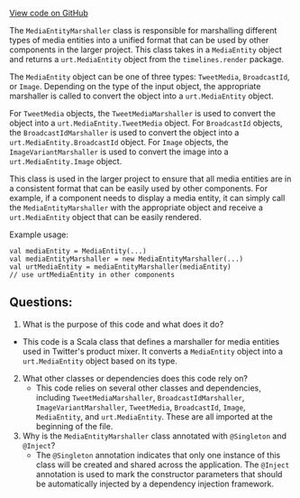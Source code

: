 [View code on GitHub](https://github.com/misbahsy/the-algorithm/product-mixer/core/src/main/scala/com/twitter/product_mixer/core/functional_component/marshaller/response/urt/media/MediaEntityMarshaller.scala)

The `MediaEntityMarshaller` class is responsible for marshalling different types of media entities into a unified format that can be used by other components in the larger project. This class takes in a `MediaEntity` object and returns a `urt.MediaEntity` object from the `timelines.render` package.

The `MediaEntity` object can be one of three types: `TweetMedia`, `BroadcastId`, or `Image`. Depending on the type of the input object, the appropriate marshaller is called to convert the object into a `urt.MediaEntity` object.

For `TweetMedia` objects, the `TweetMediaMarshaller` is used to convert the object into a `urt.MediaEntity.TweetMedia` object. For `BroadcastId` objects, the `BroadcastIdMarshaller` is used to convert the object into a `urt.MediaEntity.BroadcastId` object. For `Image` objects, the `ImageVariantMarshaller` is used to convert the image into a `urt.MediaEntity.Image` object.

This class is used in the larger project to ensure that all media entities are in a consistent format that can be easily used by other components. For example, if a component needs to display a media entity, it can simply call the `MediaEntityMarshaller` with the appropriate object and receive a `urt.MediaEntity` object that can be easily rendered.

Example usage:

```
val mediaEntity = MediaEntity(...)
val mediaEntityMarshaller = new MediaEntityMarshaller(...)
val urtMediaEntity = mediaEntityMarshaller(mediaEntity)
// use urtMediaEntity in other components
```
## Questions: 
 1. What is the purpose of this code and what does it do?
   - This code is a Scala class that defines a marshaller for media entities used in Twitter's product mixer. It converts a `MediaEntity` object into a `urt.MediaEntity` object based on its type.
2. What other classes or dependencies does this code rely on?
   - This code relies on several other classes and dependencies, including `TweetMediaMarshaller`, `BroadcastIdMarshaller`, `ImageVariantMarshaller`, `TweetMedia`, `BroadcastId`, `Image`, `MediaEntity`, and `urt.MediaEntity`. These are all imported at the beginning of the file.
3. Why is the `MediaEntityMarshaller` class annotated with `@Singleton` and `@Inject`?
   - The `@Singleton` annotation indicates that only one instance of this class will be created and shared across the application. The `@Inject` annotation is used to mark the constructor parameters that should be automatically injected by a dependency injection framework.